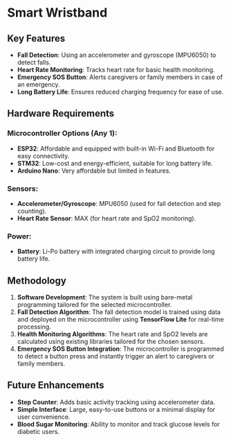 # Smart Wristband

## Key Features
- **Fall Detection**: Using an accelerometer and gyroscope (MPU6050) to detect falls.
- **Heart Rate Monitoring**: Tracks heart rate for basic health monitoring.
- **Emergency SOS Button**: Alerts caregivers or family members in case of an emergency.
- **Long Battery Life**: Ensures reduced charging frequency for ease of use.

## Hardware Requirements
### Microcontroller Options (Any 1):
- **ESP32**: Affordable and equipped with built-in Wi-Fi and Bluetooth for easy connectivity.
- **STM32**: Low-cost and energy-efficient, suitable for long battery life.
- **Arduino Nano**: Very affordable but limited in features.

### Sensors:
- **Accelerometer/Gyroscope**: MPU6050 (used for fall detection and step counting).
- **Heart Rate Sensor**: MAX (for heart rate and SpO2 monitoring).
  
### Power:
- **Battery**: Li-Po battery with integrated charging circuit to provide long battery life.

## Methodology
1. **Software Development**: The system is built using bare-metal programming tailored for the selected microcontroller.
2. **Fall Detection Algorithm**: The fall detection model is trained using data and deployed on the microcontroller using **TensorFlow Lite** for real-time processing.
3. **Health Monitoring Algorithms**: The heart rate and SpO2 levels are calculated using existing libraries tailored for the chosen sensors.
4. **Emergency SOS Button Integration**: The microcontroller is programmed to detect a button press and instantly trigger an alert to caregivers or family members.

## Future Enhancements
- **Step Counter**: Adds basic activity tracking using accelerometer data.
- **Simple Interface**: Large, easy-to-use buttons or a minimal display for user convenience.
- **Blood Sugar Monitoring**: Ability to monitor and track glucose levels for diabetic users.

